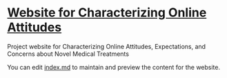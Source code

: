 # [Website for Characterizing Online Attitudes](https://cllei12.github.io/online-attitudes-MedTreatments)

Project website for Characterizing Online Attitudes, Expectations, and Concerns about Novel Medical Treatments

You can edit [index.md](index.md) to maintain and preview the content for the website.
